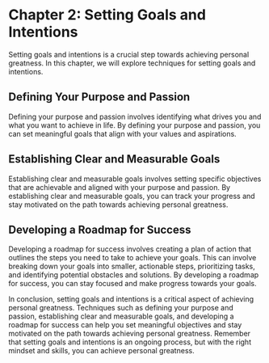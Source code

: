 Chapter 2: Setting Goals and Intentions
=======================================

Setting goals and intentions is a crucial step towards achieving personal greatness. In this chapter, we will explore techniques for setting goals and intentions.

Defining Your Purpose and Passion
---------------------------------

Defining your purpose and passion involves identifying what drives you and what you want to achieve in life. By defining your purpose and passion, you can set meaningful goals that align with your values and aspirations.

Establishing Clear and Measurable Goals
---------------------------------------

Establishing clear and measurable goals involves setting specific objectives that are achievable and aligned with your purpose and passion. By establishing clear and measurable goals, you can track your progress and stay motivated on the path towards achieving personal greatness.

Developing a Roadmap for Success
--------------------------------

Developing a roadmap for success involves creating a plan of action that outlines the steps you need to take to achieve your goals. This can involve breaking down your goals into smaller, actionable steps, prioritizing tasks, and identifying potential obstacles and solutions. By developing a roadmap for success, you can stay focused and make progress towards your goals.

In conclusion, setting goals and intentions is a critical aspect of achieving personal greatness. Techniques such as defining your purpose and passion, establishing clear and measurable goals, and developing a roadmap for success can help you set meaningful objectives and stay motivated on the path towards achieving personal greatness. Remember that setting goals and intentions is an ongoing process, but with the right mindset and skills, you can achieve personal greatness.
